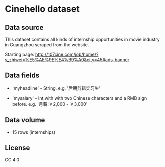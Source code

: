 # Cinehello dataset

## Data source

This dataset contains all kinds of internship opportunities in movie industry in Guangzhou scraped from the website.

Starting page: http://107cine.com/job/home/?v_zhiwei=%E5%AE%9E%E4%B9%A0&city=45#ads-banner

## Data fields

* 'myheadline' - String. e.g. '后期剪辑实习生'

* 'mysalary' - Int,with with two Chinese characters and a RMB sign before. e.g. '月薪:￥2,000 - ￥3,000'

## Data volume

* 15 rows (internships)

## License

CC 4.0


